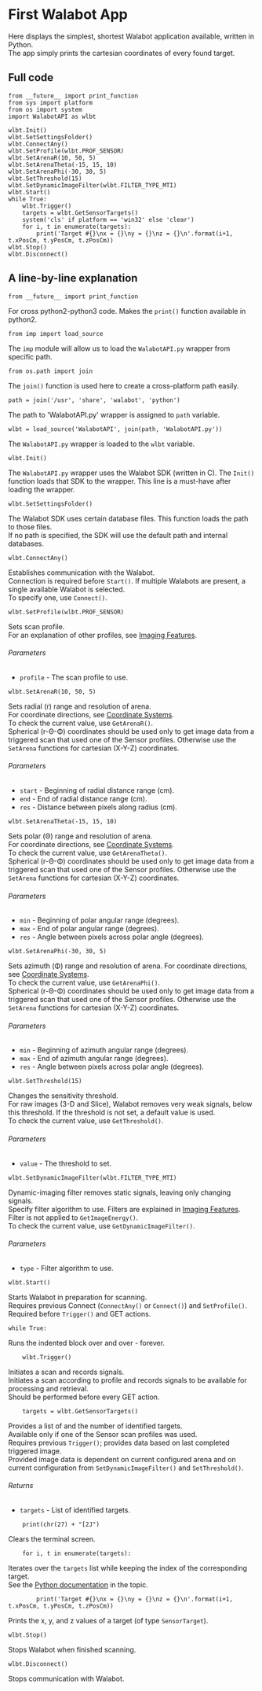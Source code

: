 # First Walabot App

Here displays the simplest, shortest Walabot application available, written in Python.  
The app simply prints the cartesian coordinates of every found target.

## Full code

```
from __future__ import print_function
from sys import platform
from os import system
import WalabotAPI as wlbt

wlbt.Init()
wlbt.SetSettingsFolder()
wlbt.ConnectAny()
wlbt.SetProfile(wlbt.PROF_SENSOR)
wlbt.SetArenaR(10, 50, 5)
wlbt.SetArenaTheta(-15, 15, 10)
wlbt.SetArenaPhi(-30, 30, 5)
wlbt.SetThreshold(15)
wlbt.SetDynamicImageFilter(wlbt.FILTER_TYPE_MTI)
wlbt.Start()
while True:
    wlbt.Trigger()
    targets = wlbt.GetSensorTargets()
    system('cls' if platform == 'win32' else 'clear')
    for i, t in enumerate(targets):
        print('Target #{}\nx = {}\ny = {}\nz = {}\n'.format(i+1, t.xPosCm, t.yPosCm, t.zPosCm))
wlbt.Stop()
wlbt.Disconnect()
```

## A line-by-line explanation

```
from __future__ import print_function
```
For cross python2-python3 code. Makes the `print()` function available in python2.


```
from imp import load_source
```
The `imp` module will allow us to load the `WalabotAPI.py` wrapper from specific path.

```
from os.path import join
```
The `join()` function is used here to create a cross-platform path easily.

```
path = join('/usr', 'share', 'walabot', 'python')
```
The path to 'WalabotAPI.py' wrapper is assigned to `path` variable.

```
wlbt = load_source('WalabotAPI', join(path, 'WalabotAPI.py'))
```
The `WalabotAPI.py` wrapper is loaded to the `wlbt` variable.

```
wlbt.Init()
```
The `WalabotAPI.py` wrapper uses the Walabot SDK (written in C).
The `Init()` function loads that SDK to the wrapper.
This line is a must-have after loading the wrapper.

```
wlbt.SetSettingsFolder()
```
The Walabot SDK uses certain database files. This function loads the path to those files.  
If no path is specified, the SDK will use the default path and internal databases.

```
wlbt.ConnectAny()
```
Establishes communication with the Walabot.  
Connection is required before `Start()`.
If multiple Walabots are present, a single available Walabot is selected.  
To specify one, use `Connect()`.

```
wlbt.SetProfile(wlbt.PROF_SENSOR)
```
Sets scan profile.  
For an explanation of other profiles, see [Imaging Features](http://api.walabot.com/_features.html).
###### Parameters
* `profile` - The scan profile to use.

```
wlbt.SetArenaR(10, 50, 5)
```
Sets radial (r) range and resolution of arena.  
For coordinate directions, see [Coordinate Systems](http://api.walabot.com/_features.html#_coordination).  
To check the current value, use `GetArenaR()`.  
Spherical (r-Θ-Φ) coordinates should be used only to get image data from a triggered scan that used one of the Sensor profiles. Otherwise use the `SetArena` functions for cartesian (X-Y-Z) coordinates.  
###### Parameters
* `start` - Beginning of radial distance range (cm).
* `end` - End of radial distance range (cm).
* `res` - Distance between pixels along radius (cm).

```
wlbt.SetArenaTheta(-15, 15, 10)
```
Sets polar (Θ) range and resolution of arena.  
For coordinate directions, see [Coordinate Systems](http://api.walabot.com/_features.html#_coordination).  
To check the current value, use `GetArenaTheta()`.  
Spherical (r-Θ-Φ) coordinates should be used only to get image data from a triggered scan that used one of the Sensor profiles. Otherwise use the `SetArena` functions for cartesian (X-Y-Z) coordinates.
###### Parameters
* `min` - Beginning of polar angular range (degrees).
* `max` - End of polar angular range (degrees).
* `res` - Angle between pixels across polar angle (degrees).

```
wlbt.SetArenaPhi(-30, 30, 5)
```
Sets azimuth (Φ) range and resolution of arena.
For coordinate directions, see [Coordinate Systems](http://api.walabot.com/_features.html#_coordination).  
To check the current value, use `GetArenaPhi()`.  
Spherical (r-Θ-Φ) coordinates should be used only to get image data from a triggered scan that used one of the Sensor profiles. Otherwise use the `SetArena` functions for cartesian (X-Y-Z) coordinates.
###### Parameters
* `min` - Beginning of azimuth angular range (degrees).
* `max` - End of azimuth angular range (degrees).
* `res` - Angle between pixels across polar angle (degrees).

```
wlbt.SetThreshold(15)
```
Changes the sensitivity threshold.  
For raw images (3-D and Slice), Walabot removes very weak signals, below this threshold. If the threshold is not set, a default value is used.  
To check the current value, use `GetThreshold()`.
###### Parameters
* `value` - The threshold to set.

```
wlbt.SetDynamicImageFilter(wlbt.FILTER_TYPE_MTI)
```
Dynamic-imaging filter removes static signals, leaving only changing signals.  
Specify filter algorithm to use. Filters are explained in [Imaging Features](http://api.walabot.com/_features.html).  
Filter is not applied to `GetImageEnergy()`.  
To check the current value, use `GetDynamicImageFilter()`.  
###### Parameters
* `type` - Filter algorithm to use.

```
wlbt.Start()
```
Starts Walabot in preparation for scanning.  
Requires previous Connect (`ConnectAny()` or `Connect()`) and `SetProfile()`.  
Required before `Trigger()` and GET actions.

```
while True:
```
Runs the indented block over and over - forever.

```
    wlbt.Trigger()
```
Initiates a scan and records signals.   
Initiates a scan according to profile and records signals to be available for processing and retrieval.  
Should be performed before every GET action.

```
    targets = wlbt.GetSensorTargets()
```
Provides a list of and the number of identified targets.  
Available only if one of the Sensor scan profiles was used.  
Requires previous `Trigger()`; provides data based on last completed triggered image.  
Provided image data is dependent on current configured arena and on current configuration from `SetDynamicImageFilter()` and `SetThreshold()`.
###### Returns
* `targets` - List of identified targets.

```
    print(chr(27) + "[2J")
```
 Clears the terminal screen.

```
    for i, t in enumerate(targets):
```
Iterates over the `targets` list while keeping the index of the corresponding target.  
See the [Python documentation](https://docs.python.org/3/library/functions.html#enumerate) in the topic.

```
        print('Target #{}\nx = {}\ny = {}\nz = {}\n'.format(i+1, t.xPosCm, t.yPosCm, t.zPosCm))
```
Prints the x, y, and z values of a target (of type `SensorTarget`).

```
wlbt.Stop()
```
Stops Walabot when finished scanning.


```
wlbt.Disconnect()
```
Stops communication with Walabot.
